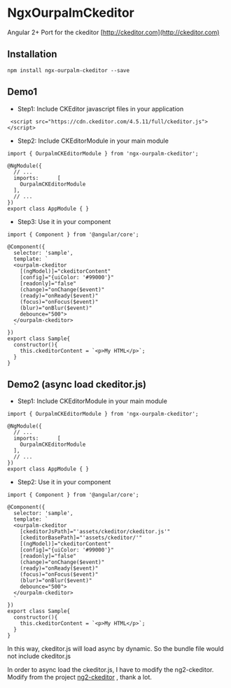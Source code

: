 # NgxOurpalmCkeditor

Angular 2+ Port for the ckeditor [http://ckeditor.com](http://ckeditor.com)

## Installation

```
npm install ngx-ourpalm-ckeditor --save
```

## Demo1

* Step1: Include CKEditor javascript files in your application

```
 <script src="https://cdn.ckeditor.com/4.5.11/full/ckeditor.js"></script>
```

* Step2: Include CKEditorModule in your main module

```
import { OurpalmCKEditorModule } from 'ngx-ourpalm-ckeditor';

@NgModule({
  // ...
  imports:      [
    OurpalmCKEditorModule
  ],
  // ...
})
export class AppModule { }
```

* Step3: Use it in your component

```
import { Component } from '@angular/core';

@Component({
  selector: 'sample',
  template: `
  <ourpalm-ckeditor
    [(ngModel)]="ckeditorContent"
    [config]="{uiColor: '#99000'}"
    [readonly]="false"
    (change)="onChange($event)"
    (ready)="onReady($event)"
    (focus)="onFocus($event)"
    (blur)="onBlur($event)"
    debounce="500">
  </ourpalm-ckeditor>
  `
})
export class Sample{
  constructor(){
    this.ckeditorContent = `<p>My HTML</p>`;
  }
}
```

## Demo2 (async load ckeditor.js)

* Step1: Include CKEditorModule in your main module

```
import { OurpalmCKEditorModule } from 'ngx-ourpalm-ckeditor';

@NgModule({
  // ...
  imports:      [
    OurpalmCKEditorModule
  ],
  // ...
})
export class AppModule { }
```

* Step2: Use it in your component

```
import { Component } from '@angular/core';

@Component({
  selector: 'sample',
  template: `
  <ourpalm-ckeditor
    [ckeditorJsPath]="'assets/ckeditor/ckeditor.js'"
    [ckeditorBasePath]="'assets/ckeditor/'"
    [(ngModel)]="ckeditorContent"
    [config]="{uiColor: '#99000'}"
    [readonly]="false"
    (change)="onChange($event)"
    (ready)="onReady($event)"
    (focus)="onFocus($event)"
    (blur)="onBlur($event)"
    debounce="500">
  </ourpalm-ckeditor>
  `
})
export class Sample{
  constructor(){
    this.ckeditorContent = `<p>My HTML</p>`;
  }
}
```

In this way, ckeditor.js will load async by dynamic. So the bundle file would not include ckeditor.js

In order to async load the ckeditor.js, I have to modify the ng2-ckeditor. Modify from the project [ng2-ckeditor](https://github.com/chymz/ng2-ckeditor) , thank a lot.